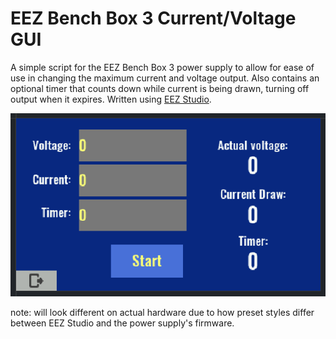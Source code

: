 # EEZ Bench Box 3 Current/Voltage GUI
A simple script for the EEZ Bench Box 3 power supply to allow for ease of use in changing the maximum current and voltage output. Also contains an optional timer that counts down while current is being drawn, turning off output when it expires. Written using [EEZ Studio](https://github.com/eez-open/studio).

![preview](preview.png)

note: will look different on actual hardware due to how preset styles differ between EEZ Studio and the power supply's firmware.
